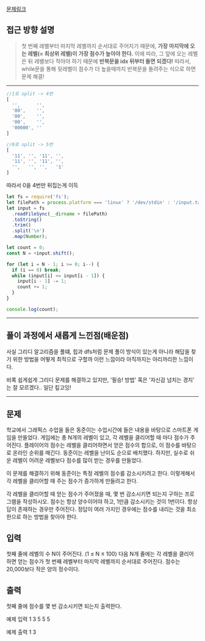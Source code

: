 [문제링크](https://www.acmicpc.net/problem/2847)

## 접근 방향 설명

> 첫 번째 레벨부터 마지막 레벨까지 순서대로 주어지기 때문에, **가장 마지막에 오는 레벨(= 최상위 레벨)이 가장 점수가 높아야 한다.** 
이에 따라, 그 앞에 오는 레벨은 뒤 레벨보다 작아야 하기 때문에 **반복문을 idx 뒤부터 돌면 되겠다!** 따라서, while문을 통해 뒷레벨이 점수가 더 높을때까지 반복문을 돌려주는 식으로 하면 문제 해결!
---

```js
//1로 split -> 4번
[
  '',      '',
  '00',    '',
  '00',    '',
  '00',    '',
  '00000', ''
]
```

```js
//0로 split -> 5번
[
  '11', '', '11', '',
  '11', '', '11', '',
  '',   '', '',   '1'
]
```

따라서 0을 4번만 뒤집는게 이득

```js
let fs = require('fs');
let filePath = process.platform === 'linux' ? '/dev/stdin' : '/input.txt';
let input = fs
  .readFileSync(__dirname + filePath)
  .toString()
  .trim()
  .split('\n')
  .map(Number);

let count = 0;
const N = +input.shift();

for (let i = N - 1; i >= 0; i--) {
  if (i == 0) break;
  while (input[i] <= input[i - 1]) {
    input[i - 1] -= 1;
    count += 1;
  }
}

console.log(count);
```

---

## 풀이 과정에서 새롭게 느낀점(배운점)

사실 그리디 알고리즘을 풀떄, 힙과 dfs처럼 문제 풀이 방식이 있는게 아니라 해답을 찾기 위한 방법을 어떻게 최적으로 구할까 이런 느낌이라 아직까지는 아리까리한 느낌이다.

비록 쉽게쉽게 그리디 문제를 해결하고 있지만, '필승! 방법' 혹은 '자신감 넘치는 경지' 는 잘 모르겠다.. 일단 킾고잉!


---

## 문제
학교에서 그래픽스 수업을 들은 동준이는 수업시간에 들은 내용을 바탕으로 스마트폰 게임을 만들었다. 게임에는 총 N개의 레벨이 있고, 각 레벨을 클리어할 때 마다 점수가 주어진다. 플레이어의 점수는 레벨을 클리어하면서 얻은 점수의 합으로, 이 점수를 바탕으로 온라인 순위를 매긴다. 동준이는 레벨을 난이도 순으로 배치했다. 하지만, 실수로 쉬운 레벨이 어려운 레벨보다 점수를 많이 받는 경우를 만들었다.

이 문제를 해결하기 위해 동준이는 특정 레벨의 점수를 감소시키려고 한다. 이렇게해서 각 레벨을 클리어할 때 주는 점수가 증가하게 만들려고 한다.

각 레벨을 클리어할 때 얻는 점수가 주어졌을 때, 몇 번 감소시키면 되는지 구하는 프로그램을 작성하시오. 점수는 항상 양수이어야 하고, 1만큼 감소시키는 것이 1번이다. 항상 답이 존재하는 경우만 주어진다. 정답이 여러 가지인 경우에는 점수를 내리는 것을 최소한으로 하는 방법을 찾아야 한다.

## 입력
첫째 줄에 레벨의 수 N이 주어진다. (1 ≤ N ≤ 100) 다음 N개 줄에는 각 레벨을 클리어하면 얻는 점수가 첫 번째 레벨부터 마지막 레벨까지 순서대로 주어진다. 점수는 20,000보다 작은 양의 정수이다.

## 출력
첫째 줄에 점수를 몇 번 감소시키면 되는지 출력한다.

예제 입력 1 
3
5
5
5

예제 출력 1 
3